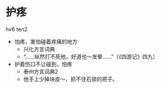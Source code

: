# 护疼
hv6 ten2
+ 怕疼，害怕碰着疼痛的地方
  * 兴化方言词典
  - “……纵然打不死他，好道也～发晕……”（《四游记》四九）
+ 护着伤口不让碰到，怕疼
  * 泰州方言词典2
  - 他手上少掉块皮～，抓不住石锁的把子。
